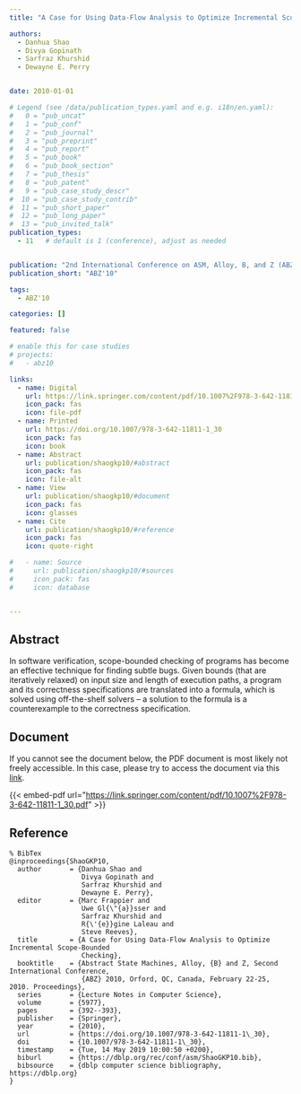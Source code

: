 ```yaml
---
title: "A Case for Using Data-Flow Analysis to Optimize Incremental Scope-Bounded Checking"

authors:
  - Danhua Shao
  - Divya Gopinath
  - Sarfraz Khurshid
  - Dewayne E. Perry


date: 2010-01-01

# Legend (see /data/publication_types.yaml and e.g. i18n/en.yaml): 
#   0 = "pub_uncat"
#   1 = "pub_conf"
#   2 = "pub_journal"
#   3 = "pub_preprint"
#   4 = "pub_report"
#   5 = "pub_book"
#   6 = "pub_book_section"
#   7 = "pub_thesis"
#   8 = "pub_patent"
#   9 = "pub_case_study_descr"
#  10 = "pub_case_study_contrib"
#  11 = "pub_short_paper"
#  12 = "pub_long_paper"
#  13 = "pub_invited_talk"
publication_types:
  - 11   # default is 1 (conference), adjust as needed


publication: "2nd International Conference on ASM, Alloy, B, and Z (ABZ'10)"
publication_short: "ABZ'10"

tags:
  - ABZ'10

categories: []

featured: false

# enable this for case studies
# projects:
#   - abz10

links:
  - name: Digital
    url: https://link.springer.com/content/pdf/10.1007%2F978-3-642-11811-1_30.pdf
    icon_pack: fas
    icon: file-pdf
  - name: Printed
    url: https://doi.org/10.1007/978-3-642-11811-1_30
    icon_pack: fas
    icon: book
  - name: Abstract
    url: publication/shaogkp10/#abstract
    icon_pack: fas
    icon: file-alt
  - name: View
    url: publication/shaogkp10/#document
    icon_pack: fas
    icon: glasses
  - name: Cite
    url: publication/shaogkp10/#reference
    icon_pack: fas
    icon: quote-right

#   - name: Source
#     url: publication/shaogkp10/#sources
#     icon_pack: fas
#     icon: database


---
```


## Abstract

In software verification, scope-bounded checking of programs has become an effective technique for finding subtle bugs. Given bounds (that are iteratively relaxed) on input size and length of execution paths, a program and its correctness specifications are translated into a formula, which is solved using off-the-shelf solvers – a solution to the formula is a counterexample to the correctness specification.

## Document

If you cannot see the document below, the PDF document is most likely not freely accessible. In this case, please try to access the document via this <a href="https://link.springer.com/content/pdf/10.1007%2F978-3-642-11811-1_30.pdf">link</a>.

{{< embed-pdf url="https://link.springer.com/content/pdf/10.1007%2F978-3-642-11811-1_30.pdf" >}}

## Reference

```
% BibTex
@inproceedings{ShaoGKP10,
  author       = {Danhua Shao and
                  Divya Gopinath and
                  Sarfraz Khurshid and
                  Dewayne E. Perry},
  editor       = {Marc Frappier and
                  Uwe Gl{\"{a}}sser and
                  Sarfraz Khurshid and
                  R{\'{e}}gine Laleau and
                  Steve Reeves},
  title        = {A Case for Using Data-Flow Analysis to Optimize Incremental Scope-Bounded
                  Checking},
  booktitle    = {Abstract State Machines, Alloy, {B} and Z, Second International Conference,
                  {ABZ} 2010, Orford, QC, Canada, February 22-25, 2010. Proceedings},
  series       = {Lecture Notes in Computer Science},
  volume       = {5977},
  pages        = {392--393},
  publisher    = {Springer},
  year         = {2010},
  url          = {https://doi.org/10.1007/978-3-642-11811-1\_30},
  doi          = {10.1007/978-3-642-11811-1\_30},
  timestamp    = {Tue, 14 May 2019 10:00:50 +0200},
  biburl       = {https://dblp.org/rec/conf/asm/ShaoGKP10.bib},
  bibsource    = {dblp computer science bibliography, https://dblp.org}
}


```

<!-- # add information for case study papers (if available)
## Sources

- **Used formal method:**
  [ASM](/method/asm)
- **Resources and tools:**
  Asmeta

For more information, please contact the <a href ="mailto:silvia.bonfanti@unibg.it;arcaini@nii.ac.jp;angelo.gargantini@unibg.it;scandurra@unibg.it;elvinia.riccobene@unimi.it">authors</a>-->

